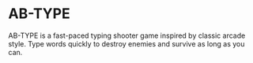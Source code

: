 # AB-TYPE
AB-TYPE is a fast-paced typing shooter game inspired by classic arcade style. Type words quickly to destroy enemies and survive as long as you can.
